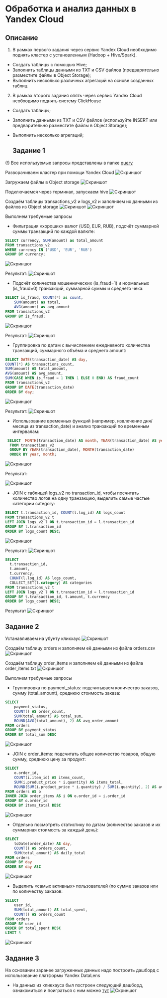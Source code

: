 # Обработка и анализ данных в Yandex Cloud
## Описание
1. В рамках первого задания через сервис Yandex Cloud необходимо поднять кластер с установленным (Hadoop + Hive/Spark). 
- Создать таблицы с помощью Hive;
- Заполнить таблицы данными из TXT и CSV файлов (предварительно разместите файлы в Object Storage);
- Выполнить несколько различных агрегаций на основе созданных таблиц
2. В рамках второго задания опять через сервис Yandex Cloud необходимо поднять систему ClickHouse
- Создать таблицы;
- Заполнить данными из TXT и CSV файлов (используйте INSERT или предварительно разместите файлы в Object Storage);
- Выполнить несколько агрегаций;


  ## Задание 1

 (!) Все используемые запросы представлены в папке [query](https://github.com/andrey-osadchiy/seminar_nastavnika/tree/main/yandex_cloud_hw1/query)
 
 Разворачиваем кластер при помощи Yandex Cloud
 ![Скриншот](screenshots/1.png)
 
 Загружаем файлы в Object storage
 ![Скриншот](screenshots/003.png)
 
 Подключаемся через терминал, запускаем hive
 ![Скриншот](screenshots/2.png)
 
 Создаём таблицы transactions_v2 и logs_v2 и заполняем их данными из файлов из Object storage
 ![Скриншот](screenshots/3.png)
 ![Скриншот](screenshots/4.png)
 
 Выполнем требуемые запросы
 - Фильтрация «хороших» валют (USD, EUR, RUB), подсчёт суммарной суммы транзакций по каждой валюте:
```sql
SELECT currency, SUM(amount) as total_amount
FROM transactions_v2
WHERE currency IN ('USD', 'EUR', 'RUB')
GROUP BY currency;
``` 
![Скриншот](screenshots/5.png)

Результат: 
![Скриншот](screenshots/6.png)

- Подсчёт количества мошеннических (is_fraud=1) и нормальных (is_fraud=0) транзакций, суммарной суммы и среднего чека:
``` sql
SELECT is_fraud, COUNT(*) as count,
    SUM(amount) as total,
    AVG(amount) as avg_amount
FROM transactions_v2
GROUP BY is_fraud;
```
![Скриншот](screenshots/7.png)

Результат:
![Скриншот](screenshots/8.png)

- Группировка по датам с вычислением ежедневного количества транзакций, суммарного объёма и среднего amount: 
``` sql
SELECT DATE(transaction_date) AS day,
COUNT(*) AS transactions_count,
SUM(amount) AS total_amount,
AVG(amount) AS avg_amount,
SUM(CASE WHEN is_fraud = 1 THEN 1 ELSE 0 END) AS fraud_count
FROM transactions_v2
GROUP BY DATE(transaction_date)
ORDER BY day;
```
![Скриншот](screenshots/9.png)

Результат:
![Скриншот](screenshots/10.png)

- Использование временных функций (например, извлечение дня/месяца из transaction_date) и анализ транзакций по временным интервалам:

``` sql
 SELECT  MONTH(transaction_date) AS month, YEAR(transaction_date) AS year, COUNT(*) AS transactions_count
  FROM transactions_v2
  GROUP BY YEAR(transaction_date), MONTH(transaction_date)
  ORDER BY year, month;
```

![Скриншот](screenshots/11.png)


Результат:

![Скриншот](screenshots/12.png)

- JOIN с таблицей logs_v2 по transaction_id, чтобы посчитать количество логов на одну транзакцию, выделить самые частые категории category:

``` sql
SELECT t.transaction_id, COUNT(l.log_id) AS logs_count
FROM transactions_v2 t
LEFT JOIN logs_v2 l ON t.transaction_id = l.transaction_id
GROUP BY t.transaction_id
ORDER BY logs_count DESC;
```
![Скриншот](screenshots/13.png)


Результат:
![Скриншот](screenshots/14.png)
``` sql
SELECT 
  t.transaction_id,
  t.amount,
  t.currency,
  COUNT(l.log_id) AS logs_count,
  COLLECT_SET(l.category) AS categories
FROM transactions_v2 t
LEFT JOIN logs_v2 l ON t.transaction_id = l.transaction_id
GROUP BY t.transaction_id, t.amount, t.currency
ORDER BY logs_count DESC;
```
Результат
![Скриншот](screenshots/16.png)

## Задание 2
Устанавливаем на убунту кликхаус
![Скриншот](screenshots/17.png)

Создаём таблицу orders и заполняем её данными из файла orders.csv
![Скриншот](screenshots/18.png)

Создаём таблицу order_items и заполняем её данными из файла order_items.txt
![Скриншот](screenshots/19.png)


Выполнем требуемые запросы
- Группировка по payment_status: подсчитываем количество заказов, сумму (total_amount), среднюю стоимость заказа:
``` sql
SELECT 
    payment_status, 
    COUNT() AS order_count, 
    SUM(total_amount) AS total_sum, 
    ROUND(AVG(total_amount), 2) AS avg_order_amount
FROM orders 
GROUP BY payment_status
ORDER BY total_sum DESC
```
![Скриншот](screenshots/20.png)


- JOIN с order_items: подсчитать общее количество товаров, общую сумму, среднюю цену за продукт: 
``` sql
SELECT 
    o.order_id, 
    COUNT(i.item_id) AS items_count, 
    SUM(i.product_price * i.quantity) AS items_total, 
    ROUND(SUM(i.product_price * i.quantity) / SUM(i.quantity), 2) AS avg_item_price
FROM orders AS o 
INNER JOIN order_items AS i ON o.order_id = i.order_id
GROUP BY o.order_id
ORDER BY items_total DESC
```
![Скриншот](screenshots/21.png)



- Отдельно посмотреть статистику по датам (количество заказов и их суммарная стоимость за каждый день):
``` sql
SELECT 
    toDate(order_date) AS day, 
    COUNT() AS orders_count, 
    SUM(total_amount) AS daily_total
FROM orders 
GROUP BY day
ORDER BY day ASC
```
![Скриншот](screenshots/22.png)

- Выделить «самых активных» пользователей (по сумме заказов или по количеству заказов:
```sql
SELECT 
    user_id, 
    SUM(total_amount) AS total_spent, 
    COUNT() AS orders_count
FROM orders 
GROUP BY user_id
ORDER BY total_spent DESC
LIMIT 5
```
![Скриншот](screenshots/23.png)

 ## Задание 3
 На основании заранее загруженных данных надо построить дашборд с использование платформы Yandex DataLens

 - На данных из кликхауса был построен следующий дашборд, ознакомиться и поиграться с ним можно [тут](https://datalens.yandex.cloud/y85j5056je3gk)
![Скриншот](screenshots/24.png)
